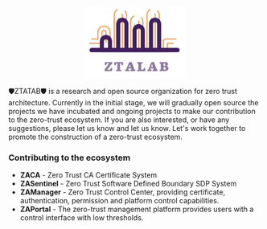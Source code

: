 <!--
 * @Author: gitsrc
 * @Date: 2022-04-14 17:59:19
 * @LastEditors: gitsrc
 * @LastEditTime: 2022-04-14 18:09:53
 * @FilePath: /ztalab_github/profile/README.md
-->


<p align="center">
<img 
    src="https://raw.githubusercontent.com/ztalab/.github/main/imgs/logo.png" 
    width="40%" border="0" alt="IceFireDB">
</p>

🛡ZTATAB🛡 is a research and open source organization for zero trust architecture. Currently in the initial stage, we will gradually open source the projects we have incubated and ongoing projects to make our contribution to the zero-trust ecosystem. If you are also interested, or have any suggestions, please let us know and let us know. Let's work together to promote the construction of a zero-trust ecosystem.

### Contributing to the ecosystem

- **ZACA** - Zero Trust CA Certificate System
- **ZASentinel** - Zero Trust Software Defined Boundary SDP System
- **ZAManager** - Zero Trust Control Center, providing certificate, authentication, permission and platform control capabilities.
- **ZAPortal** - The zero-trust management platform provides users with a control interface with low thresholds.




